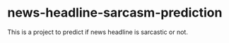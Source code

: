 # news-headline-sarcasm-prediction
This is a project to predict if news headline is sarcastic or not.
